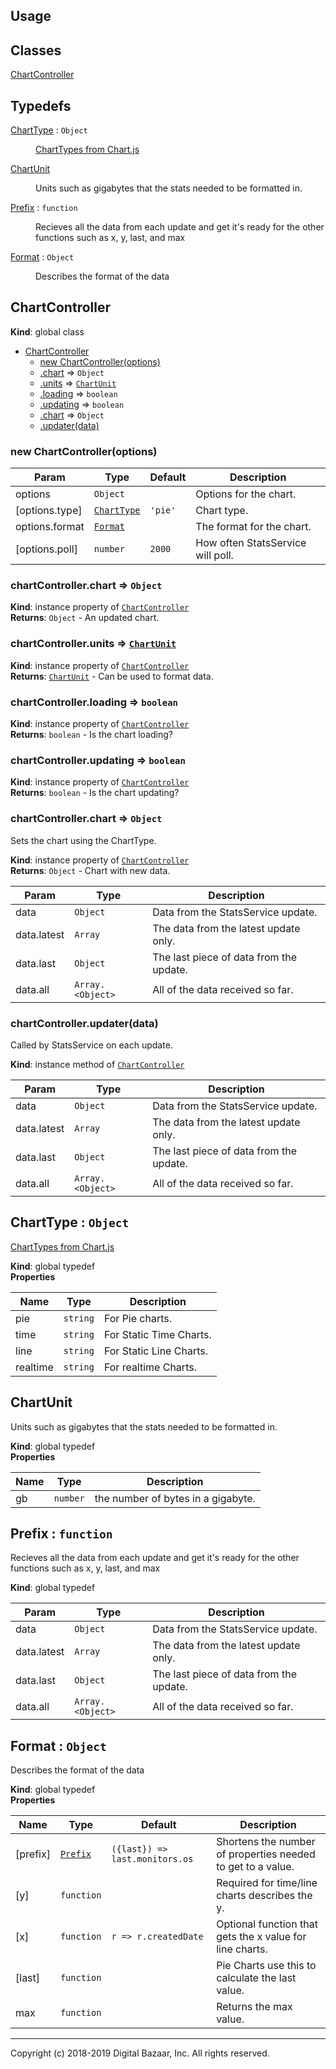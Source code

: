 ## Usage

## Classes

<dl>
<dt><a href="#ChartController">ChartController</a></dt>
<dd></dd>
</dl>

## Typedefs

<dl>
<dt><a href="#ChartType">ChartType</a> : <code>Object</code></dt>
<dd><p><a href="https://www.chartjs.org/docs/latest/charts/">ChartTypes from Chart.js</a></p>
</dd>
<dt><a href="#ChartUnit">ChartUnit</a></dt>
<dd><p>Units such as gigabytes that the stats needed to be formatted in.</p>
</dd>
<dt><a href="#Prefix">Prefix</a> : <code>function</code></dt>
<dd><p>Recieves all the data from each update and get it&#39;s ready for the other
functions such as x, y, last, and max</p>
</dd>
<dt><a href="#Format">Format</a> : <code>Object</code></dt>
<dd><p>Describes the format of the data</p>
</dd>
</dl>

<a name="ChartController"></a>

## ChartController
**Kind**: global class  

* [ChartController](#ChartController)
    * [new ChartController(options)](#new_ChartController_new)
    * [.chart](#ChartController+chart) ⇒ <code>Object</code>
    * [.units](#ChartController+units) ⇒ [<code>ChartUnit</code>](#ChartUnit)
    * [.loading](#ChartController+loading) ⇒ <code>boolean</code>
    * [.updating](#ChartController+updating) ⇒ <code>boolean</code>
    * [.chart](#ChartController+chart) ⇒ <code>Object</code>
    * [.updater(data)](#ChartController+updater)

<a name="new_ChartController_new"></a>

### new ChartController(options)

| Param | Type | Default | Description |
| --- | --- | --- | --- |
| options | <code>Object</code> |  | Options for the chart. |
| [options.type] | [<code>ChartType</code>](#ChartType) | <code>&#x27;pie&#x27;</code> | Chart type. |
| options.format | [<code>Format</code>](#Format) |  | The format for the chart. |
| [options.poll] | <code>number</code> | <code>2000</code> | How often StatsService will poll. |

<a name="ChartController+chart"></a>

### chartController.chart ⇒ <code>Object</code>
**Kind**: instance property of [<code>ChartController</code>](#ChartController)  
**Returns**: <code>Object</code> - An updated chart.  
<a name="ChartController+units"></a>

### chartController.units ⇒ [<code>ChartUnit</code>](#ChartUnit)
**Kind**: instance property of [<code>ChartController</code>](#ChartController)  
**Returns**: [<code>ChartUnit</code>](#ChartUnit) - Can be used to format data.  
<a name="ChartController+loading"></a>

### chartController.loading ⇒ <code>boolean</code>
**Kind**: instance property of [<code>ChartController</code>](#ChartController)  
**Returns**: <code>boolean</code> - Is the chart loading?  
<a name="ChartController+updating"></a>

### chartController.updating ⇒ <code>boolean</code>
**Kind**: instance property of [<code>ChartController</code>](#ChartController)  
**Returns**: <code>boolean</code> - Is the chart updating?  
<a name="ChartController+chart"></a>

### chartController.chart ⇒ <code>Object</code>
Sets the chart using the ChartType.

**Kind**: instance property of [<code>ChartController</code>](#ChartController)  
**Returns**: <code>Object</code> - Chart with new data.  

| Param | Type | Description |
| --- | --- | --- |
| data | <code>Object</code> | Data from the StatsService update. |
| data.latest | <code>Array</code> | The data from the latest update only. |
| data.last | <code>Object</code> | The last piece of data from the update. |
| data.all | <code>Array.&lt;Object&gt;</code> | All of the data received so far. |

<a name="ChartController+updater"></a>

### chartController.updater(data)
Called by StatsService on each update.

**Kind**: instance method of [<code>ChartController</code>](#ChartController)  

| Param | Type | Description |
| --- | --- | --- |
| data | <code>Object</code> | Data from the StatsService update. |
| data.latest | <code>Array</code> | The data from the latest update only. |
| data.last | <code>Object</code> | The last piece of data from the update. |
| data.all | <code>Array.&lt;Object&gt;</code> | All of the data received so far. |

<a name="ChartType"></a>

## ChartType : <code>Object</code>
[ChartTypes from Chart.js](https://www.chartjs.org/docs/latest/charts/)

**Kind**: global typedef  
**Properties**

| Name | Type | Description |
| --- | --- | --- |
| pie | <code>string</code> | For Pie charts. |
| time | <code>string</code> | For Static Time Charts. |
| line | <code>string</code> | For Static Line Charts. |
| realtime | <code>string</code> | For realtime Charts. |

<a name="ChartUnit"></a>

## ChartUnit
Units such as gigabytes that the stats needed to be formatted in.

**Kind**: global typedef  
**Properties**

| Name | Type | Description |
| --- | --- | --- |
| gb | <code>number</code> | the number of bytes in a gigabyte. |

<a name="Prefix"></a>

## Prefix : <code>function</code>
Recieves all the data from each update and get it's ready for the other
functions such as x, y, last, and max

**Kind**: global typedef  

| Param | Type | Description |
| --- | --- | --- |
| data | <code>Object</code> | Data from the StatsService update. |
| data.latest | <code>Array</code> | The data from the latest update only. |
| data.last | <code>Object</code> | The last piece of data from the update. |
| data.all | <code>Array.&lt;Object&gt;</code> | All of the data received so far. |

<a name="Format"></a>

## Format : <code>Object</code>
Describes the format of the data

**Kind**: global typedef  
**Properties**

| Name | Type | Default | Description |
| --- | --- | --- | --- |
| [prefix] | [<code>Prefix</code>](#Prefix) | <code>({last}) &#x3D;&gt; last.monitors.os</code> | Shortens the number of properties needed to get to a value. |
| [y] | <code>function</code> |  | Required for time/line charts describes the y. |
| [x] | <code>function</code> | <code>r &#x3D;&gt; r.createdDate</code> | Optional function that gets the x value for line charts. |
| [last] | <code>function</code> |  | Pie Charts use this to calculate the last value. |
| max | <code>function</code> |  | Returns the max value. |


---
Copyright (c) 2018-2019 Digital Bazaar, Inc. All rights reserved.
